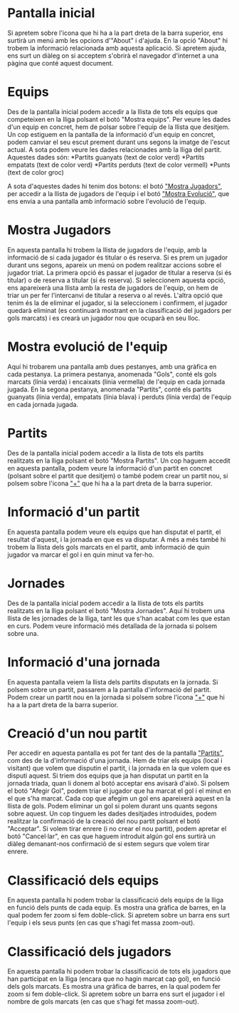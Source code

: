 # Pantalla inicial
Si apretem sobre l'icona que hi ha a la part dreta de la barra superior, ens surtirà un menú amb les opcions d'"About" i d'ajuda.
En la opció "About" hi trobem la informació relacionada amb aquesta aplicació.
Si apretem ajuda, ens surt un diàleg on si acceptem s'obrirà el navegador d'internet a una pàgina que conté aquest document.

# Equips
Des de la pantalla inicial podem accedir a la llista de tots els equips que competeixen en la lliga polsant el botó "Mostra equips". Per veure les dades d'un equip en concret, hem de polsar sobre l'equip de la llista que desitjem.
Un cop estiguem en la pantalla de la informació d'un equip en concret, podem canviar el seu escut prement durant uns segons la imatge de l'escut actual. A sota podem veure les dades relacionades amb la lliga del partit. Aquestes dades són:
*Partits guanyats (text de color verd)
*Partits empatats (text de color verd)
*Partits perduts (text de color vermell)
*Punts (text de color groc)

A sota d'aquestes dades hi tenim dos botons: el botó ["Mostra Jugadors"](#mostra-jugadors), per accedir a la llista de jugadors de l'equip i el botó ["Mostra Evolució"](#mostra-evolució-de-lequip), que ens envia a una pantalla amb informació sobre l'evolució de l'equip.

# Mostra Jugadors
En aquesta pantalla hi trobem la llista de jugadors de l'equip, amb la informació de si cada jugador és titular o és reserva.
Si es prem un jugador durant uns segons, apareix un menú on podem realitzar accions sobre el jugador triat.
La primera opció és passar el jugador de titular a reserva (si és titular) o de reserva a titular (si és reserva). Si seleccionem aquesta opció, ens apareixerà una llista amb la resta de jugadors de l'equip, on hem de triar un per fer l'intercanvi de titular a reserva o al revés.
L'altra opció que tenim és la de eliminar el jugador, si la seleccionem i confirmem, el jugador quedarà eliminat (es continuarà mostrant en la classificació del jugadors per gols marcats) i es crearà un jugador nou que ocuparà en seu lloc.

# Mostra evolució de l'equip
Aquí hi trobarem una pantalla amb dues pestanyes, amb una gràfica en cada pestanya.
La primera pestanya, anomenada "Gols", conté els gols marcats (línia verda) i encaixats (línia vermella) de l'equip en cada jornada jugada.
En la segona pestanya, anomenada "Partits", conté els partits guanyats (línia verda), empatats (línia blava) i perduts (línia verda) de l'equip en cada jornada jugada.

# Partits
Des de la pantalla inicial podem accedir a la llista de tots els partits realitzats en la lliga polsant el botó "Mostra Partits".
Un cop haguem accedit en aquesta pantalla, podem veure la informació d'un partit en concret (polsant sobre el partit que desitjem) o també podem crear un partit nou, si polsem sobre l'icona ["+"](#creació-d'un-nou-partit) que hi ha a la part dreta de la barra superior.

# Informació d'un partit
En aquesta pantalla podem veure els equips que han disputat el partit, el resultat d'aquest, i la jornada en que es va disputar.
A més a més també hi trobem la llista dels gols marcats en el partit, amb informació de quin jugador va marcar el gol i en quin minut va fer-ho.

# Jornades
Des de la pantalla inicial podem accedir a la llista de tots els partits realitzats en la lliga polsant el botó "Mostra Jornades".
Aquí hi trobem una llista de les jornades de la lliga, tant les que s'han acabat com les que estan en curs. Podem veure informació més detallada de la jornada si polsem sobre una.

# Informació d'una jornada
En aquesta pantalla veiem la llista dels partits disputats en la jornada.
Si polsem sobre un partit, passarem a la pantalla d'informació del partit.
Podem crear un partit nou en la jornada si polsem sobre l'icona ["+"](#creació-d'un-nou-partit) que hi ha a la part dreta de la barra superior.

# Creació d'un nou partit
Per accedir en aquesta pantalla es pot fer tant des de la pantalla ["Partits"](#partits), com des de la d'informació d'una jornada.
Hem de triar els equips (local i visitant) que volem que disputin el partit, i la jornada en la que volem que es disputi aquest.
Si triem dos equips que ja han disputat un partit en la jornada triada, quan li donem al botó acceptar ens avisarà d'això.
Si polsem el botó "Afegir Gol", podem triar el jugador que ha marcat el gol i el minut en el que s'ha marcat.
Cada cop que afegim un gol ens apareixerà aquest en la llista de gols. Podem eliminar un gol si polem durant uns quants segons sobre aquest.
Un cop tinguem les dades desitjades introduides, podem realitzar la confirmació de la creació del nou partit polsant el botó "Acceptar".
Si volem tirar enrere (i no crear el nou partit), podem apretar el botó "Cancel·lar", en cas que haguem introduit algún gol
ens surtirà un diàleg demanant-nos confirmació de si estem segurs que volem tirar enrere.

# Classificació dels equips
En aquesta pantalla hi podem trobar la classificació dels equips de la lliga en funció dels punts de cada equip.
Es mostra una gràfica de barres, en la qual podem fer zoom si fem doble-click. Si apretem sobre un barra ens surt l'equip i els seus punts (en cas que s'hagi fet massa zoom-out).

# Classificació dels jugadors
En aquesta pantalla hi podem trobar la classificació de tots els jugadors que han participat en la lliga (encara que no hagin marcat cap gol), en funció dels gols marcats.
Es mostra una gràfica de barres, en la qual podem fer zoom si fem doble-click. Si apretem sobre un barra ens surt el jugador i el nombre de gols marcats (en cas que s'hagi fet massa zoom-out).
